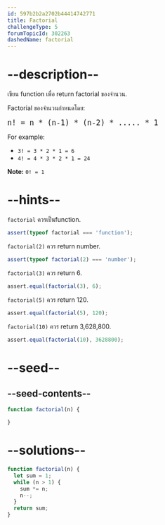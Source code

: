 ```yaml
---
id: 597b2b2a2702b44414742771
title: Factorial
challengeType: 5
forumTopicId: 302263
dashedName: factorial
---
```


# --description--

เขียน function เพื่อ return factorial ของจำนวน.

Factorial ของจำนวนกำหนดโดย:

<pre><big>n! = n * (n-1) * (n-2) * ..... * 1</big>
</pre>

For example:

<ul>
  <li><code>3! = 3 * 2 * 1 = 6</code></li>
  <li><code>4! = 4 * 3 * 2 * 1 = 24</code></li>
</ul>

**Note:** `0! = 1`

# --hints--

`factorial` ควรเป็นfunction.

```js
assert(typeof factorial === 'function');
```

`factorial(2)` ควร return number.

```js
assert(typeof factorial(2) === 'number');
```

`factorial(3)` ควร return 6.

```js
assert.equal(factorial(3), 6);
```

`factorial(5)` ควร return 120.

```js
assert.equal(factorial(5), 120);
```

`factorial(10)` ควร return 3,628,800.

```js
assert.equal(factorial(10), 3628800);
```

# --seed--

## --seed-contents--

```js
function factorial(n) {

}
```

# --solutions--

```js
function factorial(n) {
  let sum = 1;
  while (n > 1) {
    sum *= n;
    n--;
  }
  return sum;
}
```
